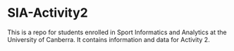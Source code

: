 # SIA-Activity2
This is a repo for students enrolled in Sport Informatics and Analytics at the University of Canberra. It contains information and data for Activity 2.
